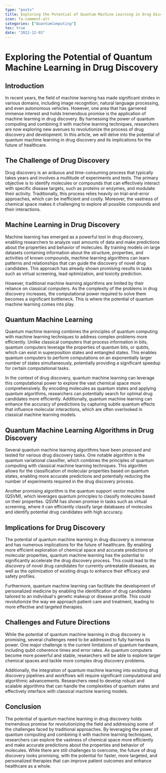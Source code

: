 ```yaml
---
type: "posts"
title: Exploring the Potential of Quantum Machine Learning in Drug Discovery
icon: fa-comment-alt
categories: ["QuantumComputing"]
toc: true
date: "2022-12-03"
---
```




# Exploring the Potential of Quantum Machine Learning in Drug Discovery

## Introduction

In recent years, the field of machine learning has made significant strides in various domains, including image recognition, natural language processing, and even autonomous vehicles. However, one area that has garnered immense interest and holds tremendous promise is the application of machine learning in drug discovery. By harnessing the power of quantum computing and combining it with machine learning techniques, researchers are now exploring new avenues to revolutionize the process of drug discovery and development. In this article, we will delve into the potential of quantum machine learning in drug discovery and its implications for the future of healthcare.

## The Challenge of Drug Discovery

Drug discovery is an arduous and time-consuming process that typically takes years and involves a multitude of experiments and tests. The primary objective is to identify molecules or compounds that can effectively interact with specific disease targets, such as proteins or enzymes, and modulate their activity. Traditionally, this process relies heavily on trial-and-error approaches, which can be inefficient and costly. Moreover, the vastness of chemical space makes it challenging to explore all possible compounds and their interactions.

## Machine Learning in Drug Discovery

Machine learning has emerged as a powerful tool in drug discovery, enabling researchers to analyze vast amounts of data and make predictions about the properties and behavior of molecules. By training models on large datasets containing information about the structure, properties, and activities of known compounds, machine learning algorithms can learn patterns and relationships that can guide the discovery of novel drug candidates. This approach has already shown promising results in tasks such as virtual screening, lead optimization, and toxicity prediction.

However, traditional machine learning algorithms are limited by their reliance on classical computers. As the complexity of the problems in drug discovery increases, the computational power required to solve them becomes a significant bottleneck. This is where the potential of quantum machine learning comes into play.

## Quantum Machine Learning

Quantum machine learning combines the principles of quantum computing with machine learning techniques to address complex problems more efficiently. Unlike classical computers that process information in bits, quantum computers leverage the properties of quantum bits, or qubits, which can exist in superposition states and entangled states. This enables quantum computers to perform computations on an exponentially larger number of states simultaneously, potentially providing a significant speedup for certain computational tasks.

In the context of drug discovery, quantum machine learning can leverage this computational power to explore the vast chemical space more comprehensively. By encoding molecules as quantum states and applying quantum algorithms, researchers can potentially search for optimal drug candidates more efficiently. Additionally, quantum machine learning can enhance the accuracy of predictions by capturing subtle quantum effects that influence molecular interactions, which are often overlooked in classical machine learning models.

## Quantum Machine Learning Algorithms in Drug Discovery

Several quantum machine learning algorithms have been proposed and tested for various drug discovery tasks. One notable algorithm is the quantum variational classifier, which combines the principles of quantum computing with classical machine learning techniques. This algorithm allows for the classification of molecular properties based on quantum states, enabling more accurate predictions and potentially reducing the number of experiments required in the drug discovery process.

Another promising algorithm is the quantum support vector machine (QSVM), which leverages quantum principles to classify molecules based on their properties. QSVM has shown promise in tasks such as virtual screening, where it can efficiently classify large databases of molecules and identify potential drug candidates with high accuracy.

## Implications for Drug Discovery

The potential of quantum machine learning in drug discovery is immense and has numerous implications for the future of healthcare. By enabling more efficient exploration of chemical space and accurate predictions of molecular properties, quantum machine learning has the potential to significantly accelerate the drug discovery process. This could lead to the discovery of novel drug candidates for currently untreatable diseases, as well as the optimization of existing drugs to enhance their efficacy and safety profiles.

Furthermore, quantum machine learning can facilitate the development of personalized medicine by enabling the identification of drug candidates tailored to an individual's genetic makeup or disease profile. This could revolutionize the way we approach patient care and treatment, leading to more effective and targeted therapies.

## Challenges and Future Directions

While the potential of quantum machine learning in drug discovery is promising, several challenges need to be addressed to fully harness its power. One major challenge is the current limitations of quantum hardware, including qubit coherence times and error rates. As quantum computers become more powerful and stable, researchers will be able to explore larger chemical spaces and tackle more complex drug discovery problems.

Additionally, the integration of quantum machine learning into existing drug discovery pipelines and workflows will require significant computational and algorithmic advancements. Researchers need to develop robust and scalable algorithms that can handle the complexities of quantum states and effectively interface with classical machine learning models.

## Conclusion

The potential of quantum machine learning in drug discovery holds tremendous promise for revolutionizing the field and addressing some of the challenges faced by traditional approaches. By leveraging the power of quantum computing and combining it with machine learning techniques, researchers can explore the vastness of chemical space more efficiently and make accurate predictions about the properties and behavior of molecules. While there are still challenges to overcome, the future of drug discovery looks promising, with the potential for faster, more targeted, and personalized therapies that can improve patient outcomes and enhance healthcare as a whole.